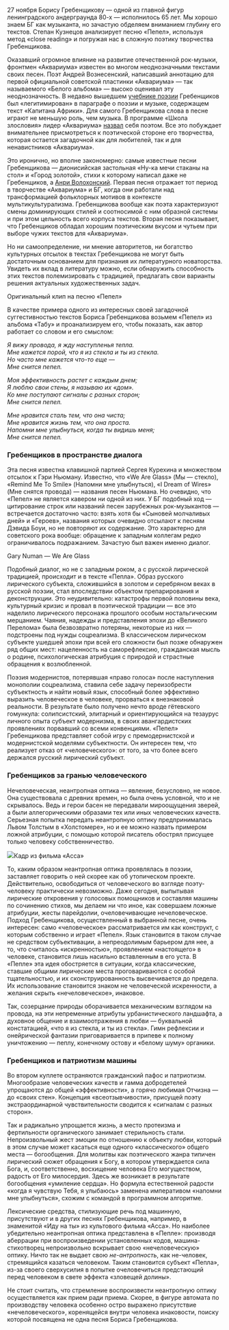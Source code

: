 27 ноября Борису Гребенщикову — одной из главной фигур ленинградского андерграунда 80-х — исполнилось 65 лет. Мы хорошо знаем БГ как музыканта, но зачастую обделяем вниманием глубину его текстов. Степан Кузнецов анализирует песню «Пепел», используя метод «close reading»[‌](#) и погружая нас в сложную поэтику творчества Гребенщикова. 

Оказавший огромное влияние на развитие отечественной рок-музыки, фронтмен «Аквариума» известен во многом неоднозначными текстами своих песен. Поэт Андрей Вознесенский, написавший аннотацию для первой официальной советской пластинки «Аквариума» — так называемого «Белого альбома» — высоко оценивал эту неоднозначность. В недавно вышедшем [учебнике поэзии](http://www.poesia.ru/book/poeziya-i-muzyka.html) Гребенщиков был «легитимирован» в параграфе о поэзии и музыке, содержащем текст «Капитана Африки». Для самого Гребенщикова слова в песне играют не меньшую роль, чем музыка. В программе «Школа злословия» лидер «Аквариума» [назвал](https://www.youtube.com/watch?v=Y26JvkxrW20 ) себя поэтом. Все это побуждает внимательнее присмотреться к поэтической стороне его творчества, которая остается загадочной как для любителей, так и для ненавистников «Аквариума».

Это иронично, но вполне закономерно: самые известные песни Гребенщикова — дионисийская застольная «Ну-ка мечи стаканы на стол» и «Город золотой», стихи к которому написал даже не Гребенщиков, а [Анри Волохонский](https://discours.io/articles/culture/poet-sploshnogo-chuda-v-teni-piterskogo-andergraunda-etyud-ob-anri-volohonskom). Первая песня отражает тот период в творчестве «Аквариума» и БГ, когда они работали над трансформацией фольклорных мотивов в контексте мультикультурализма. Гребенщикова вообще как поэта характеризуют смены доминирующих стилей и соотносимой с ним образной системы и при этом цельность всего корпуса текстов. Вторая песня показывает, что Гребенщиков обладал хорошим поэтическим вкусом и чутьем при выборе чужих текстов для «Аквариума»[‌](#). 

Но ни самоопределение, ни мнение авторитетов, ни богатство культурных отсылок в текстах Гребенщикова не могут быть достаточным основанием для признания их литературного новаторства. Увидеть их вклад в литературу можно, если обнаружить способность этих текстов полемизировать с традицией, предлагать свои варианты решения актуальных художественных задач. 

Оригинальный клип на песню «Пепел»

В качестве примера одного из интересных своей загадочной суггестивностью текстов Бориса Гребенщикова возьмем «Пепел» из альбома «Табу» и проанализируем его, чтобы показать, как автор работает со словом и его смыслом:

_Я вижу провода, я жду наступленья тепла.  
Мне кажется порой, что я из стекла и ты из стекла.  
Но часто мне кажется что-то еще —  
Мне снится пепел._

_Моя эффективность растет с каждым днем;  
Я люблю свои стены, я называю их «дом».  
Ко мне поступают сигналы с разных сторон;  
Мне снится пепел._

_Мне нравится сталь тем, что она чиста;  
Мне нравится жизнь тем, что она проста.  
Напомни мне улыбнуться, когда ты видишь меня;  
Мне снится пепел._

### Гребенщиков в пространстве диалога 

Эта песня известна клавишной партией Сергея Курехина и множеством отсылок к Гэри Ньюману. Известно, что «We Are Glass» (Мы — стекло), «Remind Me To Smile» (Напомни мне улыбнуться), «I Dream of Wires» (Мне снятся провода) — названия песен Ньюмана. Но очевидно, что «Пепел» не является кавером ни одной из них. У БГ подобный ход — цитирование строк или названий песен зарубежных рок-музыкантов — встречается достаточно часто: взять хотя бы «Сыновей молчаливых дней» и «Героев», названия которых очевидно отсылают к песням Дэвида Боуи, но не повторяют их содержание. Это характерно для советского рока вообще: обращение к западным коллегам редко ограничивалось подражанием. Зачастую был важен именно диалог.

Gary Numan — We Are Glass

Подобный диалог, но не с западным роком, а с русской лирической традицией, происходит и в тексте «Пепла». Образ русского лирического субъекта, сложившийся в золотом и серебряном веках в русской поэзии, стал впоследствии объектом препарирования и деконструкции. Это неудивительно: катастрофы первой половины века, культурный кризис и провал в поэтической традиции — все это наделило лирического персонажа прошлого особым ностальгическим мерцанием. Чаяния, надежды и представления эпохи до «Великого Перелома» была безвозвратно потеряны, некоторые из них — подстроены под нужды соцреализма. В классическом лирическом субъекте ушедшей эпохи при всей его сложности был позже обнаружен ряд общих мест: нацеленность на саморефлексию, гражданская мысль о родине, психологическая атрибуция с природой и страстные обращения к возлюбленной.

Поэзия модернистов, потерявшая «право голоса» после наступления монополии соцреализма, ставила себе задачу переизобрести субъектность и найти новый язык, способный более эффективно выразить человеческое в человеке, прорваться к внезнаковой реальности. В результате было получено нечто вроде гётевского гомункула: солипсистский, элитарный и ориентирующийся на тезаурус личного опыта субъект модернизма, в своих авангардистских проявлениях порвавший со всеми конвенциями. «Пепел» Гребенщикова представляет собой игру с премодернистской и модернистской моделями субъектности. Он интересен тем, что реализует отказ от «человеческого»: от того, за что более всего держался русский лирический субъект.

### Гребенщиков за гранью человеческого

Нечеловеческая, неантропная оптика — явление, безусловно, не новое. Она существовала с древних времен, но была очень условной, что и не скрывалось. Ведь и герои басен не передавали мироощущения зверей, а были аллегорическими образами тех или иных человеческих качеств. Серьезная попытка передать неантропную оптику предпринималась Львом Толстым в «Холстомере», но и ее можно назвать примером ложной атрибуции, с помощью которой писатель обострял присущее только человеку собственничество.

![](https://assets.discours.io/unsafe/900x/production/image/e00fe700-0489-11e9-8a5d-f7efb0e0f735.png)Кадр из фильма «Асса»

То, каким образом неантропная оптика проявлялась в поэзии, заставляет говорить о ней скорее как об утопическом проекте. Действительно, освободиться от человеческого во взгляде поэту-человеку практически невозможно. Даже сегодня, выпытывая лирические откровения у голосовых помощников и составляя машины по сочинению стихов, мы делаем ни что иное, как совершаем ложные атрибуции, жесты парейдолии‌[‌](#), очеловечивающие нечеловеческое. Подход Гребенщикова, осуществленный в выбранной песне, очень интересен: само «человеческое» рассматривается им как конструкт, с которым собственно и играет «Пепел». Язык становится в таком случае не средством субъективации, а непреодолимым барьером для нее, а то, что считалось «искренностью», проявлением «настоящего» в человеке, становится лишь насильно вставленным в его уста. В «Пепле» эта идея обостряется в ситуации, когда классические, ставшие общими лирические места проговариваются с особой тщательностью, и их сконструированность высвечивается до предела. Их использование становится знаком не человеческой искренности, а желания скрыть «нечеловеческое», инаковое. 

Так, созерцание природы оборачивается механическим взглядом на провода, на эти непременные атрибуты урбанистического ландшафта, а духовное общение и взаимоотражения в любви — буквальной констатацией, «что я из стекла, и ты из стекла». Гимн рефлексии и онейрической фантазии приговаривается в припеве к полному уничтожению — пеплу, конечному остову и «белому шуму» органики.

### Гребенщиков и патриотизм машины

Во втором куплете остраняются гражданский пафос и патриотизм. Многообразие человеческих качеств и гамма добродетелей упрощаются до общей «эффективности», а горячо любимая Отчизна — до «своих стен». Концепция «всеотзывчивости», присущей поэту экстраординарной чувствительности сводится к «сигналам с разных сторон». 

Так и радикально упрощается жизнь, а место протеизма и фертильности органического занимает стерильность стали. Непроизвольный жест эмоции по отношению к объекту любви, который в этом случае может касаться еще одного «классического» общего места — богообщения. Для молитвы как поэтического жанра типичен лирический сюжет обращения к Богу, в котором утверждается сила Бога, и, соответственно, восхищение человека Его могуществом, радость от Его милосердия. Здесь же возникает в результате богообщения «умиление сердца». Но формула естественной радости «когда я чувствую Тебя, я улыбаюсь» заменена императивом «напомни мне улыбнуться», схожим с командой в программном алгоритме. 

Лексические средства, стилизующие речь под машинную, присутствуют и в других песнях Гребенщикова, например, в знаменитой «Иду на ты» из культового фильма «Асса». Но наиболее убедительно неантропная оптика представлена в «Пепле»: производя аберрации при воспроизведении установленных кодов, машина-стихотворец непроизвольно вскрывает свою «нечеловеческую» оптику. Ничто так не выдает свою _не-антропность_, как не-человек, стремящийся казаться человеком. Таким становится субъект «Пепла», из-за своего сверхусилия в попытке очеловечиться предстающий перед человеком в свете эффекта «зловещей долины».

Не стоит считать, что стремление воспроизвести неантропную оптику осуществляется как прием ради приема. Скорее, в фигуре автомата по производству человека особенно остро выражено присутствие «нечеловеческого», коренящейся внутри человека инаковости, поиску которой посвящена не одна песня Бориса Гребенщикова.
